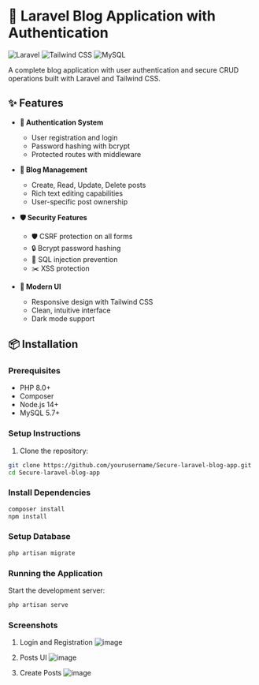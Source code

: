 # 🚀 Laravel Blog Application with Authentication

![Laravel](https://img.shields.io/badge/Laravel-FF2D20?style=for-the-badge&logo=laravel&logoColor=white)
![Tailwind CSS](https://img.shields.io/badge/Tailwind_CSS-38B2AC?style=for-the-badge&logo=tailwind-css&logoColor=white)
![MySQL](https://img.shields.io/badge/MySQL-005C84?style=for-the-badge&logo=mysql&logoColor=white)

A complete blog application with user authentication and secure CRUD operations built with Laravel and Tailwind CSS.

## ✨ Features

- **🔐 Authentication System**
  - User registration and login
  - Password hashing with bcrypt
  - Protected routes with middleware

- **📝 Blog Management**
  - Create, Read, Update, Delete posts
  - Rich text editing capabilities
  - User-specific post ownership

- **🛡️ Security Features**
  - 🛡️ CSRF protection on all forms
  - 🔒 Bcrypt password hashing
  - 🚫 SQL injection prevention
  - ✂️ XSS protection


- **🎨 Modern UI**
  - Responsive design with Tailwind CSS
  - Clean, intuitive interface
  - Dark mode support

## 📦 Installation

### Prerequisites
- PHP 8.0+
- Composer
- Node.js 14+
- MySQL 5.7+

### Setup Instructions

1. Clone the repository:
```bash
git clone https://github.com/yourusername/Secure-laravel-blog-app.git
cd Secure-laravel-blog-app
```

### Install Dependencies
```bash
composer install
npm install
```
### Setup Database
```bash
php artisan migrate
```

### Running the Application
Start the development server:
```bash
php artisan serve
```
### Screenshots
1. Login and Registration 
  ![image](https://github.com/user-attachments/assets/82950e94-670f-4aa1-8587-945f46268f30)

2. Posts UI
   ![image](https://github.com/user-attachments/assets/d9d159c4-5de3-4542-ae24-d51ff445d622)

3. Create Posts
   ![image](https://github.com/user-attachments/assets/7270f36a-a8ad-4882-9086-a39e9f123207)


